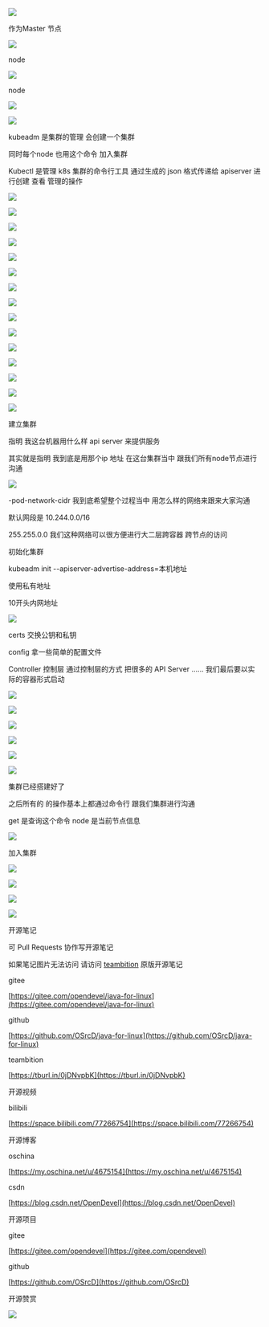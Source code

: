 ![](https://tcs.teambition.net/storage/3122d897ac347dd4e03126364a8919baee69?Signature=eyJhbGciOiJIUzI1NiIsInR5cCI6IkpXVCJ9.eyJBcHBJRCI6IjU5Mzc3MGZmODM5NjMyMDAyZTAzNThmMSIsIl9hcHBJZCI6IjU5Mzc3MGZmODM5NjMyMDAyZTAzNThmMSIsIl9vcmdhbml6YXRpb25JZCI6IjVmNTQ2ZDkyODI1NWU3ZjU1MzkxZmUwOSIsImV4cCI6MTYxMzA0MTQ5NCwiaWF0IjoxNjEyNDM2Njk0LCJyZXNvdXJjZSI6Ii9zdG9yYWdlLzMxMjJkODk3YWMzNDdkZDRlMDMxMjYzNjRhODkxOWJhZWU2OSJ9.YHzB3l8l6_4a9ucNS2RdZgRoGhTJUsAFuS1Jw0g4e88&download=image.png "")

作为Master 节点

![](https://tcs.teambition.net/storage/3122d4390a6be8cdab4620337b05b27ef75d?Signature=eyJhbGciOiJIUzI1NiIsInR5cCI6IkpXVCJ9.eyJBcHBJRCI6IjU5Mzc3MGZmODM5NjMyMDAyZTAzNThmMSIsIl9hcHBJZCI6IjU5Mzc3MGZmODM5NjMyMDAyZTAzNThmMSIsIl9vcmdhbml6YXRpb25JZCI6IjVmNTQ2ZDkyODI1NWU3ZjU1MzkxZmUwOSIsImV4cCI6MTYxMzA0MTUzMCwiaWF0IjoxNjEyNDM2NzMwLCJyZXNvdXJjZSI6Ii9zdG9yYWdlLzMxMjJkNDM5MGE2YmU4Y2RhYjQ2MjAzMzdiMDViMjdlZjc1ZCJ9.1N1GA0W97RhdH5kA9N0MOnkmtT63kw6PYUx9ctgwauQ&download=image.png "")

node

![](https://tcs.teambition.net/storage/31222754407640a5d07e12c7856f6416b12f?Signature=eyJhbGciOiJIUzI1NiIsInR5cCI6IkpXVCJ9.eyJBcHBJRCI6IjU5Mzc3MGZmODM5NjMyMDAyZTAzNThmMSIsIl9hcHBJZCI6IjU5Mzc3MGZmODM5NjMyMDAyZTAzNThmMSIsIl9vcmdhbml6YXRpb25JZCI6IjVmNTQ2ZDkyODI1NWU3ZjU1MzkxZmUwOSIsImV4cCI6MTYxMzA0MTU2NiwiaWF0IjoxNjEyNDM2NzY2LCJyZXNvdXJjZSI6Ii9zdG9yYWdlLzMxMjIyNzU0NDA3NjQwYTVkMDdlMTJjNzg1NmY2NDE2YjEyZiJ9.OpeAqOKWwB1Z2-aQk8OFs6bO586WkmpgkKQNhNbmxNE&download=image.png "")

node

![](https://tcs.teambition.net/storage/3122b3344e33d905f2535785e51e3012c790?Signature=eyJhbGciOiJIUzI1NiIsInR5cCI6IkpXVCJ9.eyJBcHBJRCI6IjU5Mzc3MGZmODM5NjMyMDAyZTAzNThmMSIsIl9hcHBJZCI6IjU5Mzc3MGZmODM5NjMyMDAyZTAzNThmMSIsIl9vcmdhbml6YXRpb25JZCI6IjVmNTQ2ZDkyODI1NWU3ZjU1MzkxZmUwOSIsImV4cCI6MTYxMzA0MTU4NywiaWF0IjoxNjEyNDM2Nzg3LCJyZXNvdXJjZSI6Ii9zdG9yYWdlLzMxMjJiMzM0NGUzM2Q5MDVmMjUzNTc4NWU1MWUzMDEyYzc5MCJ9.lcK5hdybr8t6p7HGEO7MkJxSsmkK-0nq3Ba1_xpbZ9g&download=image.png "")

![](https://tcs.teambition.net/storage/31220c288c4b25fc29e414d26b7e7945d3a0?Signature=eyJhbGciOiJIUzI1NiIsInR5cCI6IkpXVCJ9.eyJBcHBJRCI6IjU5Mzc3MGZmODM5NjMyMDAyZTAzNThmMSIsIl9hcHBJZCI6IjU5Mzc3MGZmODM5NjMyMDAyZTAzNThmMSIsIl9vcmdhbml6YXRpb25JZCI6IjVmNTQ2ZDkyODI1NWU3ZjU1MzkxZmUwOSIsImV4cCI6MTYxMzA0MTY1MCwiaWF0IjoxNjEyNDM2ODUwLCJyZXNvdXJjZSI6Ii9zdG9yYWdlLzMxMjIwYzI4OGM0YjI1ZmMyOWU0MTRkMjZiN2U3OTQ1ZDNhMCJ9.VsqtsFAXeG-NprqN_WltPVWz2dT2tumcOxqgQg7XIOU&download=image.png "")

kubeadm 是集群的管理 会创建一个集群

同时每个node 也用这个命令 加入集群



Kubectl 是管理 k8s 集群的命令行工具 通过生成的 json 格式传递给 apiserver 进行创建 查看 管理的操作



![](https://tcs.teambition.net/storage/312211d6d72f2a25c951a7d8482a14e6da1e?Signature=eyJhbGciOiJIUzI1NiIsInR5cCI6IkpXVCJ9.eyJBcHBJRCI6IjU5Mzc3MGZmODM5NjMyMDAyZTAzNThmMSIsIl9hcHBJZCI6IjU5Mzc3MGZmODM5NjMyMDAyZTAzNThmMSIsIl9vcmdhbml6YXRpb25JZCI6IjVmNTQ2ZDkyODI1NWU3ZjU1MzkxZmUwOSIsImV4cCI6MTYxMzA0MjAwMiwiaWF0IjoxNjEyNDM3MjAyLCJyZXNvdXJjZSI6Ii9zdG9yYWdlLzMxMjIxMWQ2ZDcyZjJhMjVjOTUxYTdkODQ4MmExNGU2ZGExZSJ9.MuBUDc0hMpruullZTfDRWYCcqvnsH9rAna2lYIqtAps&download=image.png "")

![](https://tcs.teambition.net/storage/31225087359779dae795e39437ad1fad0cf1?Signature=eyJhbGciOiJIUzI1NiIsInR5cCI6IkpXVCJ9.eyJBcHBJRCI6IjU5Mzc3MGZmODM5NjMyMDAyZTAzNThmMSIsIl9hcHBJZCI6IjU5Mzc3MGZmODM5NjMyMDAyZTAzNThmMSIsIl9vcmdhbml6YXRpb25JZCI6IjVmNTQ2ZDkyODI1NWU3ZjU1MzkxZmUwOSIsImV4cCI6MTYxMzA0MjEyNCwiaWF0IjoxNjEyNDM3MzI0LCJyZXNvdXJjZSI6Ii9zdG9yYWdlLzMxMjI1MDg3MzU5Nzc5ZGFlNzk1ZTM5NDM3YWQxZmFkMGNmMSJ9.s-BiKixeQ8KUESpscjmDGwdsNYEeJcOFCu1ylXCRqOg&download=image.png "")

![](https://tcs.teambition.net/storage/3122d3b42a0fb6bfdf9bb0ceea67ed4b6ede?Signature=eyJhbGciOiJIUzI1NiIsInR5cCI6IkpXVCJ9.eyJBcHBJRCI6IjU5Mzc3MGZmODM5NjMyMDAyZTAzNThmMSIsIl9hcHBJZCI6IjU5Mzc3MGZmODM5NjMyMDAyZTAzNThmMSIsIl9vcmdhbml6YXRpb25JZCI6IjVmNTQ2ZDkyODI1NWU3ZjU1MzkxZmUwOSIsImV4cCI6MTYxMzA0MjE0NiwiaWF0IjoxNjEyNDM3MzQ2LCJyZXNvdXJjZSI6Ii9zdG9yYWdlLzMxMjJkM2I0MmEwZmI2YmZkZjliYjBjZWVhNjdlZDRiNmVkZSJ9.RxhNVwT9J7b3bMQfxbx51PSC8vQCyXD0bANAmPUubXU&download=image.png "")

![](https://tcs.teambition.net/storage/312247c2a50b9545d05694b6f521124061e4?Signature=eyJhbGciOiJIUzI1NiIsInR5cCI6IkpXVCJ9.eyJBcHBJRCI6IjU5Mzc3MGZmODM5NjMyMDAyZTAzNThmMSIsIl9hcHBJZCI6IjU5Mzc3MGZmODM5NjMyMDAyZTAzNThmMSIsIl9vcmdhbml6YXRpb25JZCI6IjVmNTQ2ZDkyODI1NWU3ZjU1MzkxZmUwOSIsImV4cCI6MTYxMzA0MjE3MSwiaWF0IjoxNjEyNDM3MzcxLCJyZXNvdXJjZSI6Ii9zdG9yYWdlLzMxMjI0N2MyYTUwYjk1NDVkMDU2OTRiNmY1MjExMjQwNjFlNCJ9.sj90dPe-trE8zMoGnH8-gDG0bUOMKRSB_ws8e_0sIn8&download=image.png "")

![](https://tcs.teambition.net/storage/3122cd97e840fe6c3cbe3b489d017d4f8024?Signature=eyJhbGciOiJIUzI1NiIsInR5cCI6IkpXVCJ9.eyJBcHBJRCI6IjU5Mzc3MGZmODM5NjMyMDAyZTAzNThmMSIsIl9hcHBJZCI6IjU5Mzc3MGZmODM5NjMyMDAyZTAzNThmMSIsIl9vcmdhbml6YXRpb25JZCI6IjVmNTQ2ZDkyODI1NWU3ZjU1MzkxZmUwOSIsImV4cCI6MTYxMzA0MjE4OSwiaWF0IjoxNjEyNDM3Mzg5LCJyZXNvdXJjZSI6Ii9zdG9yYWdlLzMxMjJjZDk3ZTg0MGZlNmMzY2JlM2I0ODlkMDE3ZDRmODAyNCJ9.xGB8wzd2F7PT-zV2crJvMmWtzVHJ-lLezPVoP6xzVHM&download=image.png "")

![](https://tcs.teambition.net/storage/3122b8b1dfa3e8e14a37246655db1f2dfb46?Signature=eyJhbGciOiJIUzI1NiIsInR5cCI6IkpXVCJ9.eyJBcHBJRCI6IjU5Mzc3MGZmODM5NjMyMDAyZTAzNThmMSIsIl9hcHBJZCI6IjU5Mzc3MGZmODM5NjMyMDAyZTAzNThmMSIsIl9vcmdhbml6YXRpb25JZCI6IjVmNTQ2ZDkyODI1NWU3ZjU1MzkxZmUwOSIsImV4cCI6MTYxMzA0MjIxNCwiaWF0IjoxNjEyNDM3NDE0LCJyZXNvdXJjZSI6Ii9zdG9yYWdlLzMxMjJiOGIxZGZhM2U4ZTE0YTM3MjQ2NjU1ZGIxZjJkZmI0NiJ9.BWjzjNCps2y7MyPW3FHqDMR260ECjDRhHSD9svgxjjc&download=image.png "")

![](https://tcs.teambition.net/storage/3122d3015a4bcc66cb52cf21676b19cd1e25?Signature=eyJhbGciOiJIUzI1NiIsInR5cCI6IkpXVCJ9.eyJBcHBJRCI6IjU5Mzc3MGZmODM5NjMyMDAyZTAzNThmMSIsIl9hcHBJZCI6IjU5Mzc3MGZmODM5NjMyMDAyZTAzNThmMSIsIl9vcmdhbml6YXRpb25JZCI6IjVmNTQ2ZDkyODI1NWU3ZjU1MzkxZmUwOSIsImV4cCI6MTYxMzA0MjMyMSwiaWF0IjoxNjEyNDM3NTIxLCJyZXNvdXJjZSI6Ii9zdG9yYWdlLzMxMjJkMzAxNWE0YmNjNjZjYjUyY2YyMTY3NmIxOWNkMWUyNSJ9.yfKkwOVM2IqHATux3hMgpBzabUkdCpNyaNMjG6XVm3Y&download=image.png "")

![](https://tcs.teambition.net/storage/31224b135ba0d371f64e743486c069fafb49?Signature=eyJhbGciOiJIUzI1NiIsInR5cCI6IkpXVCJ9.eyJBcHBJRCI6IjU5Mzc3MGZmODM5NjMyMDAyZTAzNThmMSIsIl9hcHBJZCI6IjU5Mzc3MGZmODM5NjMyMDAyZTAzNThmMSIsIl9vcmdhbml6YXRpb25JZCI6IjVmNTQ2ZDkyODI1NWU3ZjU1MzkxZmUwOSIsImV4cCI6MTYxMzA0MjM1MSwiaWF0IjoxNjEyNDM3NTUxLCJyZXNvdXJjZSI6Ii9zdG9yYWdlLzMxMjI0YjEzNWJhMGQzNzFmNjRlNzQzNDg2YzA2OWZhZmI0OSJ9.ccUnqbtJu7IYt3Dm_68nwfUZ9SYOWvKkj-H3OEqEdQs&download=image.png "")

![](https://tcs.teambition.net/storage/31225a66fc9d58f345bcf581189e05c0d9b9?Signature=eyJhbGciOiJIUzI1NiIsInR5cCI6IkpXVCJ9.eyJBcHBJRCI6IjU5Mzc3MGZmODM5NjMyMDAyZTAzNThmMSIsIl9hcHBJZCI6IjU5Mzc3MGZmODM5NjMyMDAyZTAzNThmMSIsIl9vcmdhbml6YXRpb25JZCI6IjVmNTQ2ZDkyODI1NWU3ZjU1MzkxZmUwOSIsImV4cCI6MTYxMzA0MjM4MSwiaWF0IjoxNjEyNDM3NTgxLCJyZXNvdXJjZSI6Ii9zdG9yYWdlLzMxMjI1YTY2ZmM5ZDU4ZjM0NWJjZjU4MTE4OWUwNWMwZDliOSJ9.SLyo35U8DGGwCVnITi9zNQWzFSEd6jBHL5RthJYVlLA&download=image.png "")

![](https://tcs.teambition.net/storage/31229489ecc5e347f4e700939b2112d3bf12?Signature=eyJhbGciOiJIUzI1NiIsInR5cCI6IkpXVCJ9.eyJBcHBJRCI6IjU5Mzc3MGZmODM5NjMyMDAyZTAzNThmMSIsIl9hcHBJZCI6IjU5Mzc3MGZmODM5NjMyMDAyZTAzNThmMSIsIl9vcmdhbml6YXRpb25JZCI6IjVmNTQ2ZDkyODI1NWU3ZjU1MzkxZmUwOSIsImV4cCI6MTYxMzA0MjM5OCwiaWF0IjoxNjEyNDM3NTk4LCJyZXNvdXJjZSI6Ii9zdG9yYWdlLzMxMjI5NDg5ZWNjNWUzNDdmNGU3MDA5MzliMjExMmQzYmYxMiJ9.1GWP47DYOsYmddviaMjI13a1GYleQL0UO-nNid-GNz8&download=image.png "")

![](https://tcs.teambition.net/storage/3122a55c1dd3c1a23c9ee38394bf6e61acb0?Signature=eyJhbGciOiJIUzI1NiIsInR5cCI6IkpXVCJ9.eyJBcHBJRCI6IjU5Mzc3MGZmODM5NjMyMDAyZTAzNThmMSIsIl9hcHBJZCI6IjU5Mzc3MGZmODM5NjMyMDAyZTAzNThmMSIsIl9vcmdhbml6YXRpb25JZCI6IjVmNTQ2ZDkyODI1NWU3ZjU1MzkxZmUwOSIsImV4cCI6MTYxMzA0MjQxNSwiaWF0IjoxNjEyNDM3NjE1LCJyZXNvdXJjZSI6Ii9zdG9yYWdlLzMxMjJhNTVjMWRkM2MxYTIzYzllZTM4Mzk0YmY2ZTYxYWNiMCJ9.fg8aoOCU6N7LtwDGT6B0uN8yvKd1cqrUZUwFmcGPl9o&download=image.png "")

![](https://tcs.teambition.net/storage/312264f04397260ecd932971ab39e41a02ff?Signature=eyJhbGciOiJIUzI1NiIsInR5cCI6IkpXVCJ9.eyJBcHBJRCI6IjU5Mzc3MGZmODM5NjMyMDAyZTAzNThmMSIsIl9hcHBJZCI6IjU5Mzc3MGZmODM5NjMyMDAyZTAzNThmMSIsIl9vcmdhbml6YXRpb25JZCI6IjVmNTQ2ZDkyODI1NWU3ZjU1MzkxZmUwOSIsImV4cCI6MTYxMzA0MjQ3OCwiaWF0IjoxNjEyNDM3Njc4LCJyZXNvdXJjZSI6Ii9zdG9yYWdlLzMxMjI2NGYwNDM5NzI2MGVjZDkzMjk3MWFiMzllNDFhMDJmZiJ9.NsskiZ8XxbIHwyvERDiS3jTHKfHtP0bOSbKB1OJkb_w&download=image.png "")

![](https://tcs.teambition.net/storage/3122c9f0cccc9263efd9a38326a09b2cf3d8?Signature=eyJhbGciOiJIUzI1NiIsInR5cCI6IkpXVCJ9.eyJBcHBJRCI6IjU5Mzc3MGZmODM5NjMyMDAyZTAzNThmMSIsIl9hcHBJZCI6IjU5Mzc3MGZmODM5NjMyMDAyZTAzNThmMSIsIl9vcmdhbml6YXRpb25JZCI6IjVmNTQ2ZDkyODI1NWU3ZjU1MzkxZmUwOSIsImV4cCI6MTYxMzA0MjQ5NiwiaWF0IjoxNjEyNDM3Njk2LCJyZXNvdXJjZSI6Ii9zdG9yYWdlLzMxMjJjOWYwY2NjYzkyNjNlZmQ5YTM4MzI2YTA5YjJjZjNkOCJ9.Gg1hRRx2B5Mum8tea_E6yUmzc_MRsVaBhDA3GXrcf5g&download=image.png "")

![](https://tcs.teambition.net/storage/3122c599ce5efddf43f67b7ed953eefa6500?Signature=eyJhbGciOiJIUzI1NiIsInR5cCI6IkpXVCJ9.eyJBcHBJRCI6IjU5Mzc3MGZmODM5NjMyMDAyZTAzNThmMSIsIl9hcHBJZCI6IjU5Mzc3MGZmODM5NjMyMDAyZTAzNThmMSIsIl9vcmdhbml6YXRpb25JZCI6IjVmNTQ2ZDkyODI1NWU3ZjU1MzkxZmUwOSIsImV4cCI6MTYxMzA0MjUxMiwiaWF0IjoxNjEyNDM3NzEyLCJyZXNvdXJjZSI6Ii9zdG9yYWdlLzMxMjJjNTk5Y2U1ZWZkZGY0M2Y2N2I3ZWQ5NTNlZWZhNjUwMCJ9._HloIjOp7_QuWdoY_7Y4ed2ry9XMf5wAngEi0pYCqXg&download=image.png "")

![](https://tcs.teambition.net/storage/3122f15a20f057edf54128305ec173bfa456?Signature=eyJhbGciOiJIUzI1NiIsInR5cCI6IkpXVCJ9.eyJBcHBJRCI6IjU5Mzc3MGZmODM5NjMyMDAyZTAzNThmMSIsIl9hcHBJZCI6IjU5Mzc3MGZmODM5NjMyMDAyZTAzNThmMSIsIl9vcmdhbml6YXRpb25JZCI6IjVmNTQ2ZDkyODI1NWU3ZjU1MzkxZmUwOSIsImV4cCI6MTYxMzA0MjU0NiwiaWF0IjoxNjEyNDM3NzQ2LCJyZXNvdXJjZSI6Ii9zdG9yYWdlLzMxMjJmMTVhMjBmMDU3ZWRmNTQxMjgzMDVlYzE3M2JmYTQ1NiJ9.9bMr1seWgHTBBB5aUvv0oiG43x8mITPZ5zFlPnnKB5M&download=image.png "")



建立集群



指明 我这台机器用什么样 api server 来提供服务 

其实就是指明 我到底是用那个ip 地址 在这台集群当中 跟我们所有node节点进行沟通

![](https://tcs.teambition.net/storage/312213f50110ac84bfc7fd070d78836a8b8f?Signature=eyJhbGciOiJIUzI1NiIsInR5cCI6IkpXVCJ9.eyJBcHBJRCI6IjU5Mzc3MGZmODM5NjMyMDAyZTAzNThmMSIsIl9hcHBJZCI6IjU5Mzc3MGZmODM5NjMyMDAyZTAzNThmMSIsIl9vcmdhbml6YXRpb25JZCI6IjVmNTQ2ZDkyODI1NWU3ZjU1MzkxZmUwOSIsImV4cCI6MTYxMzA0MjcwOSwiaWF0IjoxNjEyNDM3OTA5LCJyZXNvdXJjZSI6Ii9zdG9yYWdlLzMxMjIxM2Y1MDExMGFjODRiZmM3ZmQwNzBkNzg4MzZhOGI4ZiJ9.Gq97C88onEE03hX_-634cL3MVhtAWz7Zb652dGDfdZ4&download=image.png "")



-pod-network-cidr  我到底希望整个过程当中 用怎么样的网络来跟来大家沟通



默认网段是 10.244.0.0/16

255.255.0.0 我们这种网络可以很方便进行大二层跨容器 跨节点的访问 

 

初始化集群

kubeadm init --apiserver-advertise-address=本机地址



使用私有地址 



10开头内网地址 

![](https://tcs.teambition.net/storage/312258baf0d16a9235dde58812c163a607a9?Signature=eyJhbGciOiJIUzI1NiIsInR5cCI6IkpXVCJ9.eyJBcHBJRCI6IjU5Mzc3MGZmODM5NjMyMDAyZTAzNThmMSIsIl9hcHBJZCI6IjU5Mzc3MGZmODM5NjMyMDAyZTAzNThmMSIsIl9vcmdhbml6YXRpb25JZCI6IjVmNTQ2ZDkyODI1NWU3ZjU1MzkxZmUwOSIsImV4cCI6MTYxMzA0MzQwMywiaWF0IjoxNjEyNDM4NjAzLCJyZXNvdXJjZSI6Ii9zdG9yYWdlLzMxMjI1OGJhZjBkMTZhOTIzNWRkZTU4ODEyYzE2M2E2MDdhOSJ9.tWORatd0RxwDt1rqr1z3uVbjYEzXdvUhLTgKm7nXqiM&download=image.png "")

certs 交换公钥和私钥

config  拿一些简单的配置文件 



Controller 控制层 通过控制层的方式 把很多的 API Server ...... 我们最后要以实际的容器形式启动

![](https://tcs.teambition.net/storage/31226ca530acd896a67e5cd24359afe3d620?Signature=eyJhbGciOiJIUzI1NiIsInR5cCI6IkpXVCJ9.eyJBcHBJRCI6IjU5Mzc3MGZmODM5NjMyMDAyZTAzNThmMSIsIl9hcHBJZCI6IjU5Mzc3MGZmODM5NjMyMDAyZTAzNThmMSIsIl9vcmdhbml6YXRpb25JZCI6IjVmNTQ2ZDkyODI1NWU3ZjU1MzkxZmUwOSIsImV4cCI6MTYxMzA0MzY1MCwiaWF0IjoxNjEyNDM4ODUwLCJyZXNvdXJjZSI6Ii9zdG9yYWdlLzMxMjI2Y2E1MzBhY2Q4OTZhNjdlNWNkMjQzNTlhZmUzZDYyMCJ9.VpPFnLT_dl9yTsJLk58SUMDs7CW-fNKsQ7GD2q_z9jA&download=image.png "")



![](https://tcs.teambition.net/storage/312226682835ce3d3e214a29f65c0806049e?Signature=eyJhbGciOiJIUzI1NiIsInR5cCI6IkpXVCJ9.eyJBcHBJRCI6IjU5Mzc3MGZmODM5NjMyMDAyZTAzNThmMSIsIl9hcHBJZCI6IjU5Mzc3MGZmODM5NjMyMDAyZTAzNThmMSIsIl9vcmdhbml6YXRpb25JZCI6IjVmNTQ2ZDkyODI1NWU3ZjU1MzkxZmUwOSIsImV4cCI6MTYxMzA0MzcxMSwiaWF0IjoxNjEyNDM4OTExLCJyZXNvdXJjZSI6Ii9zdG9yYWdlLzMxMjIyNjY4MjgzNWNlM2QzZTIxNGEyOWY2NWMwODA2MDQ5ZSJ9.ycwhCnFxEKj5nEfVwEra9QcnhQ1vS0jpxIXfNzHb6mA&download=image.png "")

![](https://tcs.teambition.net/storage/31221ea7fcb7f68387bd49473662fa95c5f4?Signature=eyJhbGciOiJIUzI1NiIsInR5cCI6IkpXVCJ9.eyJBcHBJRCI6IjU5Mzc3MGZmODM5NjMyMDAyZTAzNThmMSIsIl9hcHBJZCI6IjU5Mzc3MGZmODM5NjMyMDAyZTAzNThmMSIsIl9vcmdhbml6YXRpb25JZCI6IjVmNTQ2ZDkyODI1NWU3ZjU1MzkxZmUwOSIsImV4cCI6MTYxMzA0Mzc0OSwiaWF0IjoxNjEyNDM4OTQ5LCJyZXNvdXJjZSI6Ii9zdG9yYWdlLzMxMjIxZWE3ZmNiN2Y2ODM4N2JkNDk0NzM2NjJmYTk1YzVmNCJ9.AVAP75l7ShTgZ-CkD3FbsbJtFMxpsQJpMb_NJuDQbkQ&download=image.png "")

![](https://tcs.teambition.net/storage/3122a0b76f2d24644c0714c68e0f5c778775?Signature=eyJhbGciOiJIUzI1NiIsInR5cCI6IkpXVCJ9.eyJBcHBJRCI6IjU5Mzc3MGZmODM5NjMyMDAyZTAzNThmMSIsIl9hcHBJZCI6IjU5Mzc3MGZmODM5NjMyMDAyZTAzNThmMSIsIl9vcmdhbml6YXRpb25JZCI6IjVmNTQ2ZDkyODI1NWU3ZjU1MzkxZmUwOSIsImV4cCI6MTYxMzA0MzgwOSwiaWF0IjoxNjEyNDM5MDA5LCJyZXNvdXJjZSI6Ii9zdG9yYWdlLzMxMjJhMGI3NmYyZDI0NjQ0YzA3MTRjNjhlMGY1Yzc3ODc3NSJ9.oEITuBybgIB7kd0PUbWNcrtaFaeGBsIxQB-K9LbHfEQ&download=image.png "")

![](https://tcs.teambition.net/storage/3122434b599d31e29c39d781fdc8a6195f2b?Signature=eyJhbGciOiJIUzI1NiIsInR5cCI6IkpXVCJ9.eyJBcHBJRCI6IjU5Mzc3MGZmODM5NjMyMDAyZTAzNThmMSIsIl9hcHBJZCI6IjU5Mzc3MGZmODM5NjMyMDAyZTAzNThmMSIsIl9vcmdhbml6YXRpb25JZCI6IjVmNTQ2ZDkyODI1NWU3ZjU1MzkxZmUwOSIsImV4cCI6MTYxMzA0Mzg1MCwiaWF0IjoxNjEyNDM5MDUwLCJyZXNvdXJjZSI6Ii9zdG9yYWdlLzMxMjI0MzRiNTk5ZDMxZTI5YzM5ZDc4MWZkYzhhNjE5NWYyYiJ9.1LaHb9TS0k6NVyQ0FE4eCtoAb5eK2CNKfRCkdp92ojY&download=image.png "")

![](https://tcs.teambition.net/storage/3122a652cba86ffc9575a519d24bf2cf5891?Signature=eyJhbGciOiJIUzI1NiIsInR5cCI6IkpXVCJ9.eyJBcHBJRCI6IjU5Mzc3MGZmODM5NjMyMDAyZTAzNThmMSIsIl9hcHBJZCI6IjU5Mzc3MGZmODM5NjMyMDAyZTAzNThmMSIsIl9vcmdhbml6YXRpb25JZCI6IjVmNTQ2ZDkyODI1NWU3ZjU1MzkxZmUwOSIsImV4cCI6MTYxMzA0Mzk0MSwiaWF0IjoxNjEyNDM5MTQxLCJyZXNvdXJjZSI6Ii9zdG9yYWdlLzMxMjJhNjUyY2JhODZmZmM5NTc1YTUxOWQyNGJmMmNmNTg5MSJ9.1Yr0ut7X7goZulgcED8Dyq6iSn-05yOT3ngtWni0ZCg&download=image.png "")

集群已经搭建好了



之后所有的 的操作基本上都通过命令行 跟我们集群进行沟通

get 是查询这个命令 node 是当前节点信息

![](https://tcs.teambition.net/storage/3122efe9ad888386cd00e8753de55724078a?Signature=eyJhbGciOiJIUzI1NiIsInR5cCI6IkpXVCJ9.eyJBcHBJRCI6IjU5Mzc3MGZmODM5NjMyMDAyZTAzNThmMSIsIl9hcHBJZCI6IjU5Mzc3MGZmODM5NjMyMDAyZTAzNThmMSIsIl9vcmdhbml6YXRpb25JZCI6IjVmNTQ2ZDkyODI1NWU3ZjU1MzkxZmUwOSIsImV4cCI6MTYxMzA0NDE4MSwiaWF0IjoxNjEyNDM5MzgxLCJyZXNvdXJjZSI6Ii9zdG9yYWdlLzMxMjJlZmU5YWQ4ODgzODZjZDAwZTg3NTNkZTU1NzI0MDc4YSJ9.9I4nkAL1iWOqXB-0PwNO1NyAgE3mcFIUpsmclXin_T4&download=image.png "")



加入集群

![](https://tcs.teambition.net/storage/3122d0e009a880bc95c2f97f0d49f1b97c73?Signature=eyJhbGciOiJIUzI1NiIsInR5cCI6IkpXVCJ9.eyJBcHBJRCI6IjU5Mzc3MGZmODM5NjMyMDAyZTAzNThmMSIsIl9hcHBJZCI6IjU5Mzc3MGZmODM5NjMyMDAyZTAzNThmMSIsIl9vcmdhbml6YXRpb25JZCI6IjVmNTQ2ZDkyODI1NWU3ZjU1MzkxZmUwOSIsImV4cCI6MTYxMzA0NDIzMywiaWF0IjoxNjEyNDM5NDMzLCJyZXNvdXJjZSI6Ii9zdG9yYWdlLzMxMjJkMGUwMDlhODgwYmM5NWMyZjk3ZjBkNDlmMWI5N2M3MyJ9.skLJUqpGYEgnxIWYscaH78pKU5nL-V-6j8J3Fcg0wP0&download=image.png "")

![](https://tcs.teambition.net/storage/31224ef5fb461ec5aab5054a9cf5b8c47289?Signature=eyJhbGciOiJIUzI1NiIsInR5cCI6IkpXVCJ9.eyJBcHBJRCI6IjU5Mzc3MGZmODM5NjMyMDAyZTAzNThmMSIsIl9hcHBJZCI6IjU5Mzc3MGZmODM5NjMyMDAyZTAzNThmMSIsIl9vcmdhbml6YXRpb25JZCI6IjVmNTQ2ZDkyODI1NWU3ZjU1MzkxZmUwOSIsImV4cCI6MTYxMzA0NDQxMiwiaWF0IjoxNjEyNDM5NjEyLCJyZXNvdXJjZSI6Ii9zdG9yYWdlLzMxMjI0ZWY1ZmI0NjFlYzVhYWI1MDU0YTljZjViOGM0NzI4OSJ9.MSdXKRE3NAImxyYu7DjnsNyuV__LvT4nuqGxe7HRGJA&download=image.png "")

![](https://tcs.teambition.net/storage/3122e3918ca2ffb42383b0c7dfcb69e58bf5?Signature=eyJhbGciOiJIUzI1NiIsInR5cCI6IkpXVCJ9.eyJBcHBJRCI6IjU5Mzc3MGZmODM5NjMyMDAyZTAzNThmMSIsIl9hcHBJZCI6IjU5Mzc3MGZmODM5NjMyMDAyZTAzNThmMSIsIl9vcmdhbml6YXRpb25JZCI6IjVmNTQ2ZDkyODI1NWU3ZjU1MzkxZmUwOSIsImV4cCI6MTYxMzA0NDQzNSwiaWF0IjoxNjEyNDM5NjM1LCJyZXNvdXJjZSI6Ii9zdG9yYWdlLzMxMjJlMzkxOGNhMmZmYjQyMzgzYjBjN2RmY2I2OWU1OGJmNSJ9.mxyDrKlJfXmGd4c9R9DbVUJhKYcVl1ecN4vT3Pnq6FI&download=image.png "")

![](https://tcs.teambition.net/storage/3122c6c45fd2a154089e9e42bc4afb8948d6?Signature=eyJhbGciOiJIUzI1NiIsInR5cCI6IkpXVCJ9.eyJBcHBJRCI6IjU5Mzc3MGZmODM5NjMyMDAyZTAzNThmMSIsIl9hcHBJZCI6IjU5Mzc3MGZmODM5NjMyMDAyZTAzNThmMSIsIl9vcmdhbml6YXRpb25JZCI6IjVmNTQ2ZDkyODI1NWU3ZjU1MzkxZmUwOSIsImV4cCI6MTYxMzA0NDYxNCwiaWF0IjoxNjEyNDM5ODE0LCJyZXNvdXJjZSI6Ii9zdG9yYWdlLzMxMjJjNmM0NWZkMmExNTQwODllOWU0MmJjNGFmYjg5NDhkNiJ9.mO_fzq0qmeBjBuqlDb-lCnkz1vQhqk-7z-_KAHBOkyE&download=image.png "")

                                                                                                                                                                                                                                                                                                                                                                                                                                                                                                                                                                                                                                       





















开源笔记

可 Pull Requests 协作写开源笔记

如果笔记图片无法访问 请访问 [teambition](https://tburl.in/0jDNvpbK) 原版开源笔记

gitee

[https://gitee.com/opendevel/java-for-linux](https://gitee.com/opendevel/java-for-linux)

github

[https://github.com/OSrcD/java-for-linux](https://github.com/OSrcD/java-for-linux)

teambition

[https://tburl.in/0jDNvpbK](https://tburl.in/0jDNvpbK)

开源视频

bilibili

[https://space.bilibili.com/77266754](https://space.bilibili.com/77266754)

开源博客

oschina

[https://my.oschina.net/u/4675154](https://my.oschina.net/u/4675154)

csdn

[https://blog.csdn.net/OpenDevel](https://blog.csdn.net/OpenDevel)

开源项目

gitee

[https://gitee.com/opendevel](https://gitee.com/opendevel)

github

[https://github.com/OSrcD](https://github.com/OSrcD)

开源赞赏

![](https://tcs.teambition.net/storage/3121aed56e96d914e1046f3b498b493ce232?Signature=eyJhbGciOiJIUzI1NiIsInR5cCI6IkpXVCJ9.eyJBcHBJRCI6IjU5Mzc3MGZmODM5NjMyMDAyZTAzNThmMSIsIl9hcHBJZCI6IjU5Mzc3MGZmODM5NjMyMDAyZTAzNThmMSIsIl9vcmdhbml6YXRpb25JZCI6IiIsImV4cCI6MTYxMzA0MTQxMSwiaWF0IjoxNjEyNDM2NjExLCJyZXNvdXJjZSI6Ii9zdG9yYWdlLzMxMjFhZWQ1NmU5NmQ5MTRlMTA0NmYzYjQ5OGI0OTNjZTIzMiJ9.9SG1P6QpD3sRaBucluJz5Miv8LSyUYlZ0tYIj_gjprE&download=image.png "")

